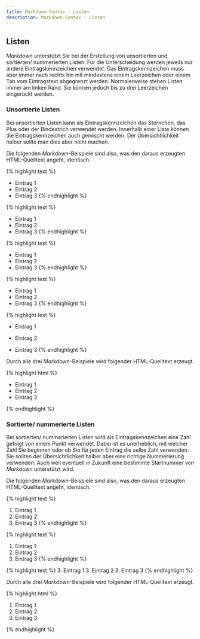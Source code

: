 ```yaml
---
title: Markdown-Syntax - Listen
description: Markdown-Syntax - Listen
---
```


## Listen

*Markdown* unterstützt Sie bei der Erstellung von unsortierten und sortierten/ nummerierten Listen. Für die Unterscheidung werden jeweils nur andere Eintragskennzeichen verwendet. Das Eintragskennzeichen muss aber immer nach rechts hin mit mindestens einem Leerzeichen oder einem Tab vom Eintragstext abgegrenzt werden. Normalerweise stehen Listen immer am linken Rand. Sie können jedoch bis zu drei Leerzeichen eingerückt werden.

### Unsortierte Listen

Bei unsortierten Listen kann als Eintragskennzeichen das Sternchen, das Plus oder der Bindestrich verwendet werden. Innerhalb einer Liste *können* die Eintragskennzeichen auch gemischt werden. Der Übersichtlichkeit halber sollte man dies aber nicht machen.

Die folgenden *Markdown*-Beispiele sind also, was den daraus erzeugten HTML-Quelltext angeht, identisch.

{% highlight text %}
* Eintrag 1
* Eintrag 2
* Eintrag 3
{% endhighlight %}

{% highlight text %}
  * Eintrag 1
  * Eintrag 2
  * Eintrag 3
{% endhighlight %}

{% highlight text %}
+ Eintrag 1
+ Eintrag 2
+ Eintrag 3
{% endhighlight %}

{% highlight text %}
- Eintrag 1
- Eintrag 2
- Eintrag 3
{% endhighlight %}

{% highlight text %}
* Eintrag 1
+ Eintrag 2
- Eintrag 3
{% endhighlight %}

Durch alle drei *Markdown*-Beispiele wird folgender HTML-Quelltext erzeugt.

{% highlight html %}
<ul>
<li>Eintrag 1</li>
<li>Eintrag 2</li>
<li>Eintrag 3</li>
</ul>
{% endhighlight %}

### Sortierte/ nummerierte Listen

Bei sortierten/ nummerierten Listen wird als Eintragskennzeichen eine Zahl gefolgt von einem Punkt verwendet. Dabei ist es unerheblich, mit welcher Zahl Sie beginnen oder ob Sie für jeden Eintrag die selbe Zahl verwenden. Sie sollten der Übersichtlichkeit halber aber eine richtige Nummerierung verwenden. Auch weil eventuell in Zukunft eine bestimmte Startnummer von *Markdown* unterstützt wird.

Die folgenden *Markdown*-Beispiele sind also, was den daraus erzeugten HTML-Quelltext angeht, identisch.

{% highlight text %}
1. Eintrag 1
2. Eintrag 2
3. Eintrag 3
{% endhighlight %}

{% highlight text %}
1. Eintrag 1
1. Eintrag 2
1. Eintrag 3
{% endhighlight %}

{% highlight text %}
3. Eintrag 1
3. Eintrag 2
3. Eintrag 3
{% endhighlight %}

Durch alle drei *Markdown*-Beispiele wird folgender HTML-Quelltext erzeugt.

{% highlight html %}
<ol>
<li>Eintrag 1</li>
<li>Eintrag 2</li>
<li>Eintrag 3</li>
</ol>
{% endhighlight %}
